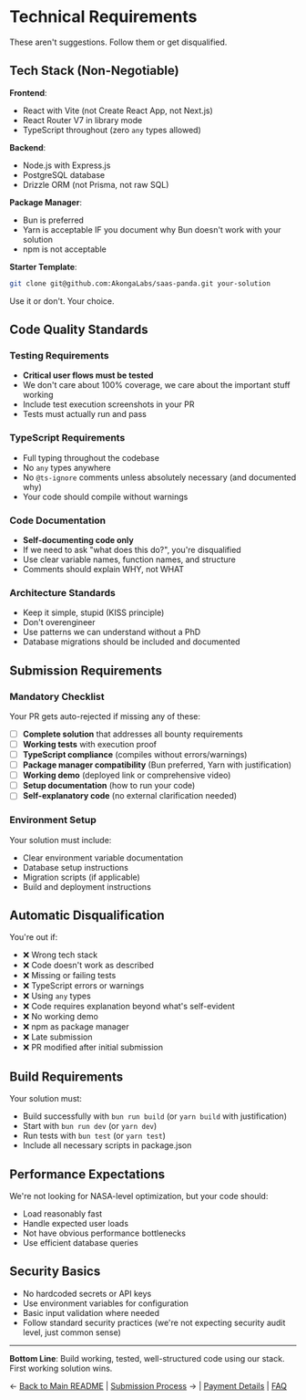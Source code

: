 # Technical Requirements

These aren't suggestions. Follow them or get disqualified.

## Tech Stack (Non-Negotiable)

**Frontend**:
- React with Vite (not Create React App, not Next.js)
- React Router V7 in library mode
- TypeScript throughout (zero `any` types allowed)

**Backend**:
- Node.js with Express.js
- PostgreSQL database
- Drizzle ORM (not Prisma, not raw SQL)

**Package Manager**:
- Bun is preferred
- Yarn is acceptable IF you document why Bun doesn't work with your solution
- npm is not acceptable

**Starter Template**:
```bash
git clone git@github.com:AkongaLabs/saas-panda.git your-solution
```
Use it or don't. Your choice.

## Code Quality Standards

### Testing Requirements
- **Critical user flows must be tested**
- We don't care about 100% coverage, we care about the important stuff working
- Include test execution screenshots in your PR
- Tests must actually run and pass

### TypeScript Requirements
- Full typing throughout the codebase
- No `any` types anywhere
- No `@ts-ignore` comments unless absolutely necessary (and documented why)
- Your code should compile without warnings

### Code Documentation
- **Self-documenting code only**
- If we need to ask "what does this do?", you're disqualified
- Use clear variable names, function names, and structure
- Comments should explain WHY, not WHAT

### Architecture Standards
- Keep it simple, stupid (KISS principle)
- Don't overengineer
- Use patterns we can understand without a PhD
- Database migrations should be included and documented

## Submission Requirements

### Mandatory Checklist
Your PR gets auto-rejected if missing any of these:

- [ ] **Complete solution** that addresses all bounty requirements
- [ ] **Working tests** with execution proof
- [ ] **TypeScript compliance** (compiles without errors/warnings)
- [ ] **Package manager compatibility** (Bun preferred, Yarn with justification)
- [ ] **Working demo** (deployed link or comprehensive video)
- [ ] **Setup documentation** (how to run your code)
- [ ] **Self-explanatory code** (no external clarification needed)

### Environment Setup
Your solution must include:
- Clear environment variable documentation
- Database setup instructions
- Migration scripts (if applicable)
- Build and deployment instructions

## Automatic Disqualification

You're out if:
- ❌ Wrong tech stack
- ❌ Code doesn't work as described
- ❌ Missing or failing tests
- ❌ TypeScript errors or warnings
- ❌ Using `any` types
- ❌ Code requires explanation beyond what's self-evident
- ❌ No working demo
- ❌ npm as package manager
- ❌ Late submission
- ❌ PR modified after initial submission

## Build Requirements

Your solution must:
- Build successfully with `bun run build` (or `yarn build` with justification)
- Start with `bun run dev` (or `yarn dev`)
- Run tests with `bun test` (or `yarn test`)
- Include all necessary scripts in package.json

## Performance Expectations

We're not looking for NASA-level optimization, but your code should:
- Load reasonably fast
- Handle expected user loads
- Not have obvious performance bottlenecks
- Use efficient database queries

## Security Basics

- No hardcoded secrets or API keys
- Use environment variables for configuration
- Basic input validation where needed
- Follow standard security practices (we're not expecting security audit level, just common sense)

---

**Bottom Line**: Build working, tested, well-structured code using our stack. First working solution wins.

← [Back to Main README](../README.md) | [Submission Process](SUBMISSION.md) → | [Payment Details](PAYMENT.md) | [FAQ](FAQ.md)
